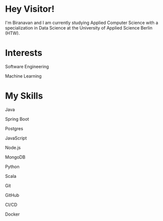 # Hey Visitor!
I'm Biranavan and I am currently studying Applied Computer Science with a specialization in Data Science at the University of Applied Science Berlin (HTW).

# Interests
Software Engineering

Machine Learning





# My Skills
Java

Spring Boot

Postgres

JavaScript

Node.js

MongoDB

Python

Scala

Git

GitHub

CI/CD

Docker

